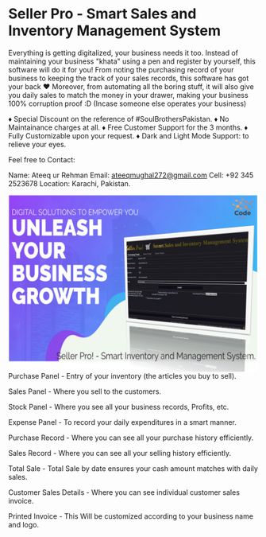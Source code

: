 # **Seller Pro - Smart Sales and Inventory Management System**

Everything is getting digitalized, your business needs it too. Instead of maintaining your business "khata" using a pen and register by yourself, this software will do it for you!
From noting the purchasing record of your business to keeping the track of your sales records, this software has got your back ♥
Moreover, from automating all the boring stuff, it will also give you daily sales to match the money in your drawer, making your business 100% corruption proof :D (Incase someone else operates your business)

♦ Special Discount on the reference of #SoulBrothersPakistan.
♦ No Maintainance charges at all.
♦ Free Customer Support for the 3 months.
♦ Fully Customizable upon your request.
♦ Dark and Light Mode Support: to relieve your eyes.

Feel free to Contact:

Name: Ateeq ur Rehman
Email: ateeqmughal272@gmail.com
Cell: +92 345 2523678
Location: Karachi, Pakistan.

<img src="0.png" style="float: left; margin-right: 10px;"  alt=""/>


Purchase Panel - Entry of your inventory (the articles you buy to sell).

Sales Panel - Where you sell to the customers.

Stock Panel - Where you see all your business records, Profits, etc.

Expense Panel - To record your daily expenditures in a smart manner.

Purchase Record - Where you can see all your purchase history efficiently.

Sales Record - Where you can see all your selling history efficiently.

Total Sale - Total Sale by date ensures your cash amount matches with daily sales.

Customer Sales Details - Where you can see individual customer sales invoice.

Printed Invoice - This Will be customized according to your business name and logo.